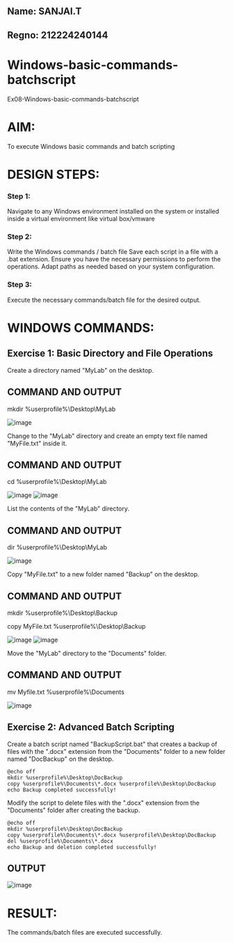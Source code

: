 ## Name: SANJAI.T
## Regno: 212224240144

# Windows-basic-commands-batchscript
Ex08-Windows-basic-commands-batchscript

# AIM:
To execute Windows basic commands and batch scripting

# DESIGN STEPS:

### Step 1:

Navigate to any Windows environment installed on the system or installed inside a virtual environment like virtual box/vmware 

### Step 2:

Write the Windows commands / batch file
Save each script in a file with a .bat extension.
Ensure you have the necessary permissions to perform the operations.
Adapt paths as needed based on your system configuration.
### Step 3:

Execute the necessary commands/batch file for the desired output. 




# WINDOWS COMMANDS:
## Exercise 1: Basic Directory and File Operations
Create a directory named "MyLab" on the desktop.


## COMMAND AND OUTPUT
mkdir %userprofile%\Desktop\MyLab


![image](https://github.com/Priyanghaofficial/Windows-basic-commands-batchscript/assets/147121154/f874ddb1-ee02-4a98-866c-822976c70384)

Change to the "MyLab" directory and create an empty text file named "MyFile.txt" inside it.


## COMMAND AND OUTPUT
cd %userprofile%\Desktop\MyLab


![image](https://github.com/Priyanghaofficial/Windows-basic-commands-batchscript/assets/147121154/0998bd8b-6891-47cf-9be5-8d3fe2c6ddb8)
![image](https://github.com/Priyanghaofficial/Windows-basic-commands-batchscript/assets/147121154/2ba4c6bb-8c38-4ce0-9527-af157449dc1a)

List the contents of the "MyLab" directory.


## COMMAND AND OUTPUT
dir %userprofile%\Desktop\MyLab


![image](https://github.com/Priyanghaofficial/Windows-basic-commands-batchscript/assets/147121154/81982adb-dd79-4df5-bf38-6e577ff4c630)

Copy "MyFile.txt" to a new folder named "Backup" on the desktop.

## COMMAND AND OUTPUT
mkdir %userprofile%\Desktop\Backup

copy MyFile.txt %userprofile%\Desktop\Backup


![image](https://github.com/Priyanghaofficial/Windows-basic-commands-batchscript/assets/147121154/88f01d4b-df99-49b1-84a9-c566a7c4aa11)
![image](https://github.com/Priyanghaofficial/Windows-basic-commands-batchscript/assets/147121154/f6e9c1c3-ec06-4cc1-a394-63bd6f2c25c9)

Move the "MyLab" directory to the "Documents" folder.


## COMMAND AND OUTPUT
mv Myfile.txt %userprofile%\Documents

![image](https://github.com/Priyanghaofficial/Windows-basic-commands-batchscript/assets/147121154/05a6d26d-62b1-47d9-91de-53c37f29ee72)

## Exercise 2: Advanced Batch Scripting
Create a batch script named "BackupScript.bat" that creates a backup of files with the ".docx" extension from the "Documents" folder to a new folder named "DocBackup" on the desktop.
```
@echo off
mkdir %userprofile%\Desktop\DocBackup
copy %userprofile%\Documents\*.docx %userprofile%\Desktop\DocBackup
echo Backup completed successfully!
```
Modify the script to delete files with the ".docx" extension from the "Documents" folder after creating the backup.

```
@echo off
mkdir %userprofile%\Desktop\DocBackup
copy %userprofile%\Documents\*.docx %userprofile%\Desktop\DocBackup
del %userprofile%\Documents\*.docx
echo Backup and deletion completed successfully!
```



## OUTPUT
![image](https://github.com/Priyanghaofficial/Windows-basic-commands-batchscript/assets/147121154/937daaff-887f-400b-a7f6-81ed1783397c)






# RESULT:
The commands/batch files are executed successfully.

